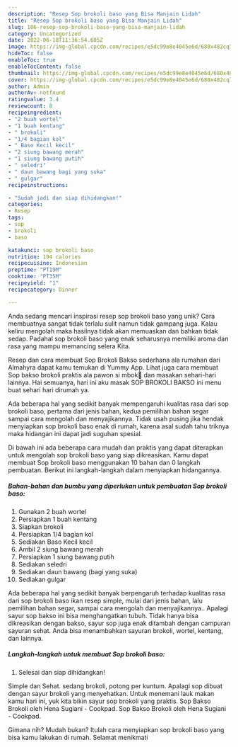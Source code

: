 ```yaml
---
description: "Resep Sop brokoli baso yang Bisa Manjain Lidah"
title: "Resep Sop brokoli baso yang Bisa Manjain Lidah"
slug: 106-resep-sop-brokoli-baso-yang-bisa-manjain-lidah
category: Uncategorized
date: 2022-06-18T11:36:54.605Z
image: https://img-global.cpcdn.com/recipes/e5dc99e8e4045e6d/680x482cq70/sop-brokoli-baso-foto-resep-utama.jpg
hideToc: false
enableToc: true
enableTocContent: false
thumbnail: https://img-global.cpcdn.com/recipes/e5dc99e8e4045e6d/680x482cq70/sop-brokoli-baso-foto-resep-utama.jpg
cover: https://img-global.cpcdn.com/recipes/e5dc99e8e4045e6d/680x482cq70/sop-brokoli-baso-foto-resep-utama.jpg
author: Admin
authorAv: notfound
ratingvalue: 3.4
reviewcount: 8
recipeingredient:
- "2 buah wortel"
- "1 buah kentang"
- " brokoli"
- "1/4 bagian kol"
- " Baso Kecil kecil"
- "2 siung bawang merah"
- "1 siung bawang putih"
- " seledri"
- " daun bawang bagi yang suka"
- " gulgar"
recipeinstructions:

- "Sudah jadi dan siap dihidangkan!"
categories:
- Resep
tags:
- sop
- brokoli
- baso

katakunci: sop brokoli baso 
nutrition: 194 calories
recipecuisine: Indonesian
preptime: "PT19M"
cooktime: "PT35M"
recipeyield: "1"
recipecategory: Dinner

---
```





Anda sedang mencari inspirasi resep sop brokoli baso yang unik? Cara membuatnya sangat tidak terlalu sulit namun tidak gampang juga. Kalau keliru mengolah maka hasilnya tidak akan memuaskan dan bahkan tidak sedap. Padahal sop brokoli baso yang enak seharusnya memiliki aroma dan rasa yang mampu memancing selera Kita.





Resep dan cara membuat Sop Brokoli Bakso sederhana ala rumahan dari Almahyra dapat kamu temukan di Yummy App. Lihat juga cara membuat Sop bakso brokoli praktis ala pawon si mbok🥦 dan masakan sehari-hari lainnya. Hai semuanya, hari ini aku masak SOP BROKOLI BAKSO ini menu buat sehari hari dirumah ya.

Ada beberapa hal yang sedikit banyak mempengaruhi kualitas rasa dari sop brokoli baso, pertama dari jenis bahan, kedua pemilihan bahan segar sampai cara mengolah dan menyajikannya. Tidak usah pusing jika hendak menyiapkan sop brokoli baso enak di rumah, karena asal sudah tahu triknya maka hidangan ini dapat jadi suguhan spesial.






Di bawah ini ada beberapa cara mudah dan praktis yang dapat diterapkan untuk mengolah sop brokoli baso yang siap dikreasikan. Kamu dapat membuat Sop brokoli baso menggunakan 10 bahan dan 0 langkah pembuatan. Berikut ini langkah-langkah dalam menyiapkan hidangannya.

<!--inarticleads1-->

##### Bahan-bahan dan bumbu yang diperlukan untuk pembuatan Sop brokoli baso:

1. Gunakan 2 buah wortel
1. Persiapkan 1 buah kentang
1. Siapkan  brokoli
1. Persiapkan 1/4 bagian kol
1. Sediakan  Baso Kecil kecil
1. Ambil 2 siung bawang merah
1. Persiapkan 1 siung bawang putih
1. Sediakan  seledri
1. Sediakan  daun bawang (bagi yang suka)
1. Sediakan  gulgar


Ada beberapa hal yang sedikit banyak berpengaruh terhadap kualitas rasa dari sop brokoli baso ikan resep simple, mulai dari jenis bahan, lalu pemilihan bahan segar, sampai cara mengolah dan menyajikannya.. Apalagi sayur sop bakso ini bisa menghangatkan tubuh. Tidak hanya bisa dikreasikan dengan bakso, sayur sop juga enak ditambah dengan campuran sayuran sehat. Anda bisa menambahkan sayuran brokoli, wortel, kentang, dan lainnya. 

<!--inarticleads2-->

##### Langkah-langkah untuk membuat Sop brokoli baso:


1. Selesai dan siap dihidangkan!

Simple dan Sehat. sedang brokoli, potong per kuntum. Apalagi sop dibuat dengan sayur brokoli yang menyehatkan. Untuk menemani lauk makan kamu hari ini, yuk kita bikin sayur sop brokoli yang praktis. Sop Bakso Brokoli oleh Hena Sugiani - Cookpad. Sop Bakso Brokoli oleh Hena Sugiani - Cookpad. 

Gimana nih? Mudah bukan? Itulah cara menyiapkan sop brokoli baso yang bisa kamu lakukan di rumah. Selamat menikmati

